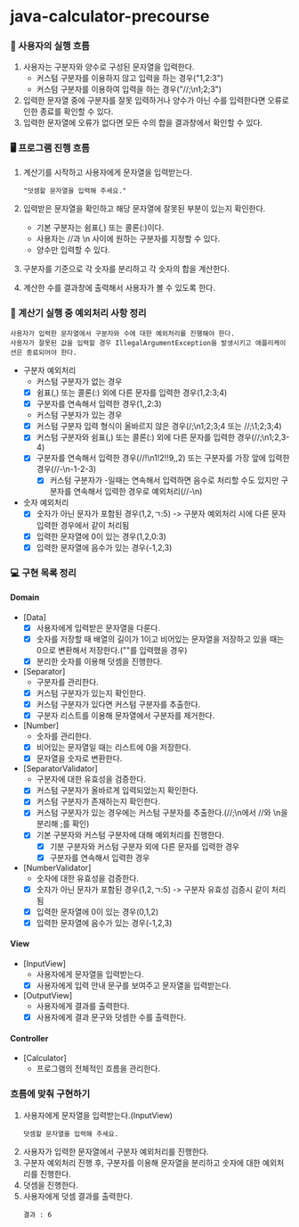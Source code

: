 # java-calculator-precourse

### 🥳 사용자의 실행 흐름

1. 사용자는 구분자와 양수로 구성된 문자열을 입력한다.
    - 커스텀 구분자를 이용하지 않고 입력을 하는 경우("1,2:3")
    - 커스텀 구분자를 이용하여 입력을 하는 경우("//;\n1;2;3")
2. 입력한 문자열 중에 구분자를 잘못 입력하거나 양수가 아닌 수를 입력한다면 오류로 인한 종료를 확인할 수 있다.
3. 입력한 문자열에 오류가 없다면 모든 수의 합을 결과창에서 확인할 수 있다.

### 🖥️ 프로그램 진행 흐름

1. 계산기를 시작하고 사용자에게 문자열을 입력받는다.
    ``` 
    "덧셈할 문자열을 입력해 주세요."
    ```
2. 입력받은 문자열을 확인하고 해당 문자열에 잘못된 부분이 있는지 확인한다.
    - 기본 구분자는 쉼표(,) 또는 콜론(:)이다.
    - 사용자는 //과 \n 사이에 원하는 구분자를 지정할 수 있다.
    - 양수만 입력할 수 있다.

3. 구분자를 기준으로 각 숫자를 분리하고 각 숫자의 합을 계산한다.
4. 계산한 수를 결과창에 출력해서 사용자가 볼 수 있도록 한다.

### 🚨 계산기 실행 중 예외처리 사항 정리

```
사용자가 입력한 문자열에서 구분자와 수에 대한 예외처리를 진행해야 한다. 
사용자가 잘못된 값을 입력할 경우 IllegalArgumentException을 발생시키고 애플리케이션은 종료되어야 한다.
```

- 구분자 예외처리
    - 커스텀 구분자가 없는 경우
    - [x] 쉼표(,) 또는 콜론(:) 외에 다른 문자를 입력한 경우(1,2:3;4)
    - [x] 구분자를 연속해서 입력한 경우(1,,2:3)
    - 커스텀 구분자가 있는 경우
    - [x] 커스텀 구분자 입력 형식이 올바르지 않은 경우(/;\n1;2;3;4 또는 //;\1;2;3;4)
    - [x] 커스텀 구분자와 쉼표(,) 또는 콜론(:) 외에 다른 문자를 입력한 경우(//;\n1;2,3-4)
    - [x] 구분자를 연속해서 입력한 경우(//!\n1!2!!9,,2) 또는 구분자를 가장 앞에 입력한 경우(//-\n-1-2-3)
        - [x] 커스텀 구분자가 -일때는 연속해서 입력하면 음수로 처리할 수도 있지만 구분자를 연속해서 입력한 경우로 예외처리(//-\n)
- 숫자 예외처리
    - [x] 숫자가 아닌 문자가 포함된 경우(1,2,ㄱ:5) -> 구분자 예외처리 시에 다른 문자 입력한 경우에서 같이 처리됨
    - [x] 입력한 문자열에 0이 있는 경우(1,2,0:3)
    - [x] 입력한 문자열에 음수가 있는 경우(-1,2,3)

### 💻 구현 목록 정리

#### Domain

- [Data]
    - [x] 사용자에게 입력받은 문자열을 다룬다.
    - [x] 숫자를 저장할 때 배열의 길이가 1이고 비어있는 문자열을 저장하고 있을 때는 0으로 변환해서 저장한다.(""를 입력했을 경우)
    - [x] 분리한 숫자를 이용해 덧셈을 진행한다.
- [Separator]
    - 구분자를 관리한다.
    - [x] 커스텀 구분자가 있는지 확인한다.
    - [x] 커스텀 구분자가 있다면 커스텀 구분자를 추출한다.
    - [x] 구분자 리스트를 이용해 문자열에서 구분자를 제거한다.
- [Number]
    - 숫자를 관리한다.
    - [x] 비어있는 문자열일 때는 리스트에 0을 저장한다.
    - [x] 문자열을 숫자로 변환한다.
- [SeparatorValidator]
    - 구분자에 대한 유효성을 검증한다.
    - [x] 커스텀 구분자가 올바르게 입력되었는지 확인한다.
    - [x] 커스텀 구분자가 존재하는지 확인한다.
    - [x] 커스텀 구분자가 있는 경우에는 커스텀 구분자를 추출한다.(//;\n에서 //와 \n을 분리해 ;를 확인)
    - [x] 기본 구분자와 커스텀 구분자에 대해 예외처리를 진행한다.
        - [x] 기분 구분자와 커스텀 구분자 외에 다른 문자를 입력한 경우
        - [x] 구분자를 연속해서 입력한 경우
- [NumberValidator]
    - 숫자에 대한 유효성을 검증한다.
    - [x] 숫자가 아닌 문자가 포함된 경우(1,2,ㄱ:5) -> 구분자 유효성 검증시 같이 처리됨
    - [x] 입력한 문자열에 0이 있는 경우(0,1,2)
    - [x] 입력한 문자열에 음수가 있는 경우(-1,2,3)

#### View

- [InputView]
    - 사용자에게 문자열을 입력받는다.
    - [x] 사용자에게 입력 안내 문구를 보여주고 문자열을 입력받는다.

- [OutputView]
    - 사용자에게 결과를 출력한다.
    - [x] 사용자에게 결과 문구와 덧셈한 수를 출력한다.

#### Controller

- [Calculator]
    - 프로그램의 전체적인 흐름을 관리한다.

### 흐름에 맞춰 구현하기

1. 사용자에게 문자열을 입력받는다.(InputView)
   ```
   덧셈할 문자열을 입력해 주세요.
   ``` 
2. 사용자가 입력한 문자열에서 구분자 예외처리를 진행한다.
3. 구분자 예외처리 진행 후, 구분자를 이용해 문자열을 분리하고 숫자에 대한 예외처리를 진행한다.
4. 덧셈을 진행한다.
5. 사용자에게 덧셈 결과를 출력한다.
   ```
   결과 : 6
   ``` 
